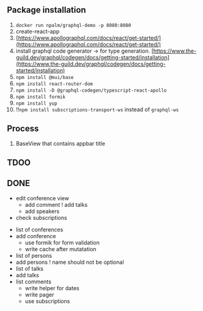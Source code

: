 ## Package installation

1. `docker run npalm/graphql-demo -p 8080:8080`
2. create-react-app
3. [https://www.apollographql.com/docs/react/get-started/](https://www.apollographql.com/docs/react/get-started/)
4. install graphql code generator → for type generation. [https://www.the-guild.dev/graphql/codegen/docs/getting-started/installation](https://www.the-guild.dev/graphql/codegen/docs/getting-started/installation)
5. `npm install @mui/base` 
6. `npm install react-router-dom`
7. `npm install -D @graphql-codegen/typescript-react-apollo`
8. `npm install formik`
8. `npm install yup`
9. !!`npm install subscriptions-transport-ws` instead of `graphql-ws`

## Process
1. BaseView that contains appbar title


## TDOO


## DONE
- edit conference view
	+ add comment
	! add talks
	+ add speakers
- check subscriptions
+ list of conferences
+ add conference
	+ use formik for form validation
	+ write cache after mutatation
+ list of persons
+ add persons
	! name should not be optional
+ list of talks
+ add talks
+ list comments
	- write helper for dates
	- write pager
	+ use subscriptions